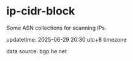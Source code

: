 # ip-cidr-block
Some ASN collections for scanning IPs.

updatetime: 2025-06-29 20:30 utc+8 timezone

data source: bgp.he.net
